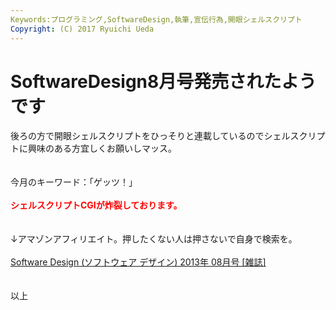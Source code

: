 ```yaml
---
Keywords:プログラミング,SoftwareDesign,執筆,宣伝行為,開眼シェルスクリプト
Copyright: (C) 2017 Ryuichi Ueda
---
```

# <!--:ja-->SoftwareDesign8月号発売されたようです<!--:-->
<!--:ja-->後ろの方で開眼シェルスクリプトをひっそりと連載しているのでシェルスクリプトに興味のある方宜しくお願いしマッス。<br />
<br />
<br />
今月のキーワード：「ゲッツ！」<br />
<br />
<strong style="color:red">シェルスクリプトCGIが炸裂しております。</strong><br />
<br />
<br />
↓アマゾンアフィリエイト。押したくない人は押さないで自身で検索を。<br />
<br />
<a href="http://www.amazon.co.jp/gp/product/B00DO9I8XU/ref=as_li_ss_tl?ie=UTF8&camp=247&creative=7399&creativeASIN=B00DO9I8XU&linkCode=as2&tag=ryuichiueda-22">Software Design (ソフトウェア デザイン) 2013年 08月号 [雑誌]</a><img src="http://ir-jp.amazon-adsystem.com/e/ir?t=ryuichiueda-22&l=as2&o=9&a=B00DO9I8XU" width="1" height="1" border="0" alt="" style="border:none !important; margin:0px !important;" /><br />
<br />
<br />
以上<!--:-->
